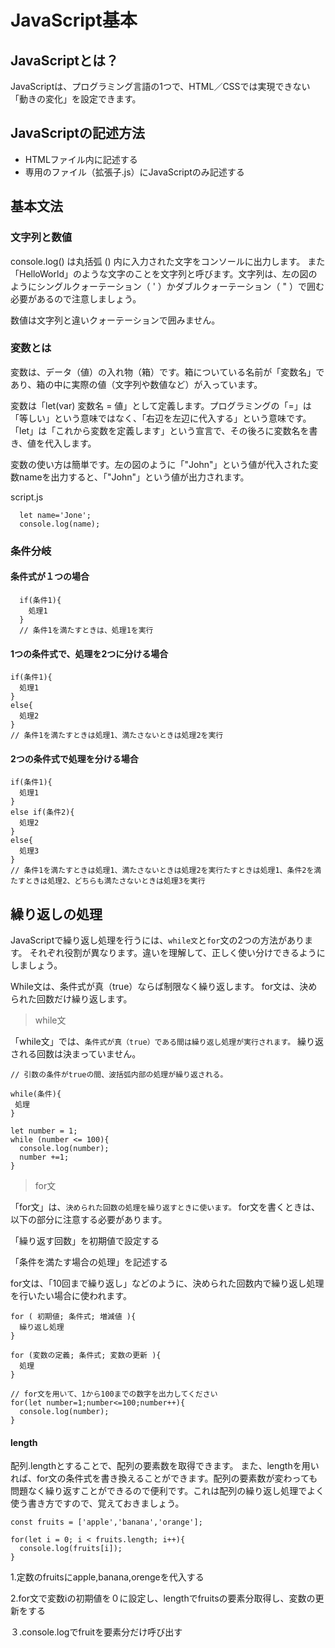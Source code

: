 # JavaScript基本

## JavaScriptとは？
JavaScriptは、プログラミング言語の1つで、HTML／CSSでは実現できない「動きの変化」を設定できます。


## JavaScriptの記述方法
* HTMLファイル内に記述する
* 専用のファイル（拡張子.js）にJavaScriptのみ記述する


## 基本文法

### 文字列と数値

console.log() は丸括弧 () 内に入力された文字をコンソールに出力します。
また「HelloWorld」のような文字のことを文字列と呼びます。文字列は、左の図のようにシングルクォーテーション（ ' ）かダブルクォーテーション（ " ）で囲む必要があるので注意しましょう。

数値は文字列と違いクォーテーションで囲みません。

### 変数とは

変数は、データ（値）の入れ物（箱）です。箱についている名前が「変数名」であり、箱の中に実際の値（文字列や数値など）が入っています。

変数は「let(var) 変数名 = 値」として定義します。プログラミングの「=」は「等しい」という意味ではなく、「右辺を左辺に代入する」という意味です。「let」は「これから変数を定義します」という宣言で、その後ろに変数名を書き、値を代入します。

変数の使い方は簡単です。左の図のように「"John"」という値が代入された変数nameを出力すると、「"John"」という値が出力されます。

script.js
```
  let name='Jone';
  console.log(name);
```

### 条件分岐

#### 条件式が１つの場合

```
  if(条件1){
    処理1
  }
  // 条件1を満たすときは、処理1を実行
```

#### 1つの条件式で、処理を2つに分ける場合
```
if(条件1){
  処理1
}
else{
  処理2
}
// 条件1を満たすときは処理1、満たさないときは処理2を実行
```
#### 2つの条件式で処理を分ける場合
```
if(条件1){
  処理1
}
else if(条件2){
  処理2
}
else{
  処理3
}
// 条件1を満たすときは処理1、満たさないときは処理2を実行たすときは処理1、条件2を満たすときは処理2、どちらも満たさないときは処理3を実行
```

## 繰り返しの処理
JavaScriptで繰り返し処理を行うには、`while文`と`for`文の2つの方法があります。
それぞれ役割が異なります。違いを理解して、正しく使い分けできるようにしましょう。

While文は、条件式が真（true）ならば制限なく繰り返します。
for文は、決められた回数だけ繰り返します。

>while文

「while文」では、`条件式が真（true）である間は繰り返し処理が実行されます。`
繰り返される回数は決まっていません。
```
// 引数の条件がtrueの間、波括弧内部の処理が繰り返される。

while(条件){
 処理
}
```
```
let number = 1;
while (number <= 100){
  console.log(number);
  number +=1;
}
```

>for文

「for文」は、`決められた回数の処理を繰り返すときに使います。`
for文を書くときは、以下の部分に注意する必要があります。

「繰り返す回数」を初期値で設定する

「条件を満たす場合の処理」を記述する

for文は、「10回まで繰り返し」などのように、決められた回数内で繰り返し処理を行いたい場合に使われます。
```
for ( 初期値; 条件式; 増減値 ){
  繰り返し処理
}
```
```
for (変数の定義; 条件式; 変数の更新 ){
  処理
}
```
```
// for文を用いて、1から100までの数字を出力してください
for(let number=1;number<=100;number++){
  console.log(number);
}
```

#### length
配列.lengthとすることで、配列の要素数を取得できます。
また、lengthを用いれば、for文の条件式を書き換えることができます。配列の要素数が変わっても問題なく繰り返すことができるので便利です。これは配列の繰り返し処理でよく使う書き方ですので、覚えておきましょう。

```
const fruits = ['apple','banana','orange'];

for(let i = 0; i < fruits.length; i++){
  console.log(fruits[i]);
}
```
1.定数のfruitsにapple,banana,orengeを代入する

2.for文で変数iの初期値を０に設定し、lengthでfruitsの要素分取得し、変数の更新をする

３.console.logでfruitを要素分だけ呼び出す



















